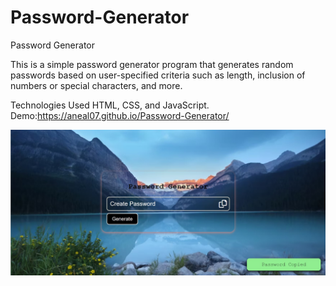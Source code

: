 # Password-Generator
Password Generator

This is a simple password generator program that generates random passwords based on user-specified criteria such as length, 
inclusion of numbers or special characters, and more.

Technologies Used
HTML,
CSS,
and JavaScript.
Demo:https://aneal07.github.io/Password-Generator/

![Password-Generator](password.jpg)


